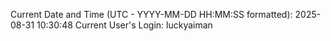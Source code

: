 Current Date and Time (UTC - YYYY-MM-DD HH:MM:SS formatted): 2025-08-31 10:30:48
Current User's Login: luckyaiman

